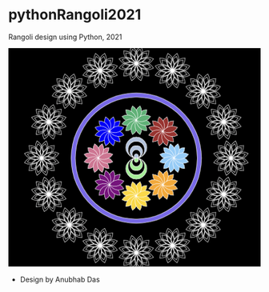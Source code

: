 # pythonRangoli2021
Rangoli design using Python, 2021

![](/pythonRangoli.png)

- Design by Anubhab Das
